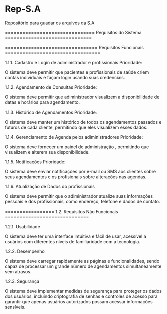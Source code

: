 # Rep-S.A
Repositório para guadar os arquivos da S.A

=============================== Requisitos do Sistema ==============================

================================ Requisitos Funcionais =================================

1.1.1. Cadastro e Login de adiministrador e profissionais Prioridade: 

 O sistema deve permitir que pacientes e profissionais de saúde criem contas individuais e façam login usando suas credenciais.



 1.1.2. Agendamento de Consultas  Prioridade:

O sistema deve permitir que adiministrador visualizem a disponibilidade de datas e horários para agendamento. 



1.1.3. Histórico de Agendamentos Prioridade:

O sistema deve manter um histórico de todos os agendamentos passados e futuros de cada cliente, permitindo que eles visualizem esses dados. 



1.1.4. Gerenciamento de Agenda pelos adiministradores Prioridade: 

O sistema deve fornecer um painel de administração , permitindo que visualizem e alterem sua disponibilidade. 




1.1.5. Notificações Prioridade:

O sistema deve enviar notificações por e-mail ou SMS aos clientes sobre seus agendamentos e os profisionais sobre alterações nas agendas.



1.1.6. Atualização de Dados do profissionais 

O sistema deve permitir que o adiministrador  atualize suas informações pessoais e dos profissionais, como endereço, telefone e dados de contato.





 ================= 1.2. Requisitos Não Funcionais =============================

1.2.1. Usabilidade 

O sistema deve ter uma interface intuitiva e fácil de usar, acessível a usuários com diferentes níveis de familiaridade com a tecnologia. 



1.2.2. Desempenho 

O sistema deve carregar rapidamente as páginas e funcionalidades, sendo capaz de processar um grande número de agendamentos simultaneamente sem atrasos. 



1.2.3. Segurança 

O sistema deve implementar medidas de segurança para proteger os dados dos usuários, incluindo criptografia de senhas e controles de acesso para garantir que apenas usuários autorizados possam acessar informações sensíveis.
